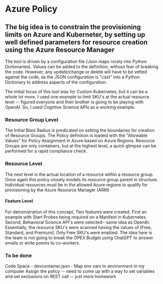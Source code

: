 # Azure Policy

## The big idea is to constrain the provisioning limits on Azure and Kuberneter, by setting up well defined parameters for resource creation using the Azure Resource Manager

The tool is driven by a configuration file (Json maps nicely into Python Dictionaries).  Values can be added to the definition, without fear of breaking the code.  However, any update/change or delete will have to be vetted against the code, as the JSON configuration is "cast" into a Python Dictionary to address aspects of the configuration.

The initial focus of this tool was for Custom Kubernetes, but it can be a whole lot more.  I used one example to limit SKU's at the actual resource level -- figured everyone and their brother is going to be playing with OpenAI.  So, I used Cogntive Science APIs as a working example.

### Resource Group Level

The Initial Blast Radius is predicated on setting the boundaries for creation of Resource Groups.  The Policy definition is loaded with the "Allowable Values" for Policy Assignment in Azure based on Azure Regions.  Resource Groups are only containers, but at the highest level, a quick glimpse can be performed for a rapid compliance check.

### Resource Level

The next level is the actual location of a resource within a resource group.  Once again this policy closely models its resource group parent in structure.  Individual resources must be in the allowed Azure regions to qualify for provisioning by the Azure Resource Manager (ARM)

#### Feature Level

For demonstration of this concept, Two features were created.  First an example with Start Probes being required on a Manifest in Kubernetes.  Second, Behavioral Science API's were selected--same idea as OpenAI.  Essentially, the resource SKU's were scanned having the values of [Free, Standard, and Premium].  Only Free SKU's were enabled.  The idea here is the team is not going to break the OPEX Budget using ChatGPT to answer emails or write poems to co-workers.

### To be done
Code Space - devcontainer.json - Map env vars to environment in my computer
Assign the policy -- need to come up with a way to set variables and set exclusions on REST call -- just more homework
